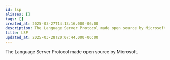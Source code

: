 ```yaml
---
id: lsp
aliases: []
tags: []
created_at: 2025-03-27T14:13:16.000-06:00
description: The Language Server Protocol made open source by Microsoft.
title: LSP
updated_at: 2025-03-28T20:07:44.000-06:00
---
```


The Language Server Protocol made open source by Microsoft.
